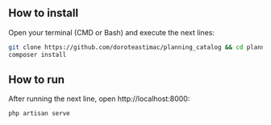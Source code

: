 ## How to install

Open your terminal (CMD or Bash) and execute the next lines:
```bash
git clone https://github.com/doroteastimac/planning_catalog && cd planning_catalog
composer install
```

## How to run

After running the next line, open http://localhost:8000:
```bash
php artisan serve
```
